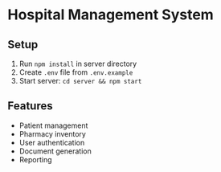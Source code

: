 # Hospital Management System

## Setup
1. Run `npm install` in server directory
2. Create `.env` file from `.env.example`
3. Start server: `cd server && npm start`

## Features
- Patient management
- Pharmacy inventory
- User authentication
- Document generation
- Reporting
